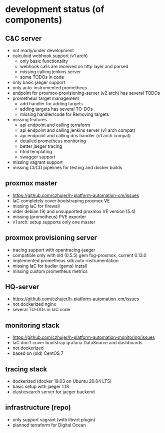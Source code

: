 # development status (of components)

## C&C server
  - not ready/under development
  - calculoid webhook support (v1 arch)
    - only basic functionality
    - webhook calls are received on http layer and parsed
    - missing calling jenkins server
    - some TODOs in code     
  - only basic jaeger support
  - only auto-instrumented prometheus
  - endpoint for proxmox-provisioning-server (v2 arch) has several TODOs
  - prometheus target management
    - add handler for adding targets
    - adding targets has several TO-DOs
    - missing handler/code for Removing targets
  - missing features
    - api endpoint and calling terraform
    - api endpoint and calling jenkins server (v1 arch compat)
    - api endpoint and calling dns handler (v1 arch compat)
    - detailed prometheus monitoring
    - better jaeger tracing
    - html templating
    - swagger support
  - missing vagrant support
  - missing CI/CD pipelines for testing and docker builds

## proxmox master
  - https://github.com/czhujer/h-platform-automation-cm/issues
  - IaC completely cover bootstraping proxmox VE
  - missing IaC for firewall
  - older debian (9) and unsupported proxmox VE version (5.4) 
  - missing (prometheus) PVE exporter
  - v1 arch: setup supports only one master
 
## proxmox provisioning server
  - tracing support with opentracing-jaeger
  - compatible only with old (0.5.5) gem fog-proxmox, current 0.13.0
  - implemented prometheus sdk auto-instrumentation
  - missing IaC for budler (gems) install
  - missing custom prometheus metrics

## HQ-server
  - https://github.com/czhujer/h-platform-automation-cm/issues
  - not dockerized nginx
  - several TO-DOs in IaC code

## monitoring stack
  - https://github.com/czhujer/h-platform-automation-monitoring/issues
  - IaC don't cover bootstrap grafana DataSource and dashboards
  - not dockerized
  - based on (old) CentOS 7
  
## tracing stack
  - dockerized (docker 19.03 on Ubuntu 20.04 LTS)
  - basic setup with jaeger 1.18
  - elasticsearch server for jaeger backend
  
## infrastructure (repo)
  - only support vagrant (with libvirt plugin)
  - planned terraform for Digital Ocean

